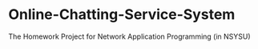 # Online-Chatting-Service-System
The Homework Project for Network Application Programming (in NSYSU)

